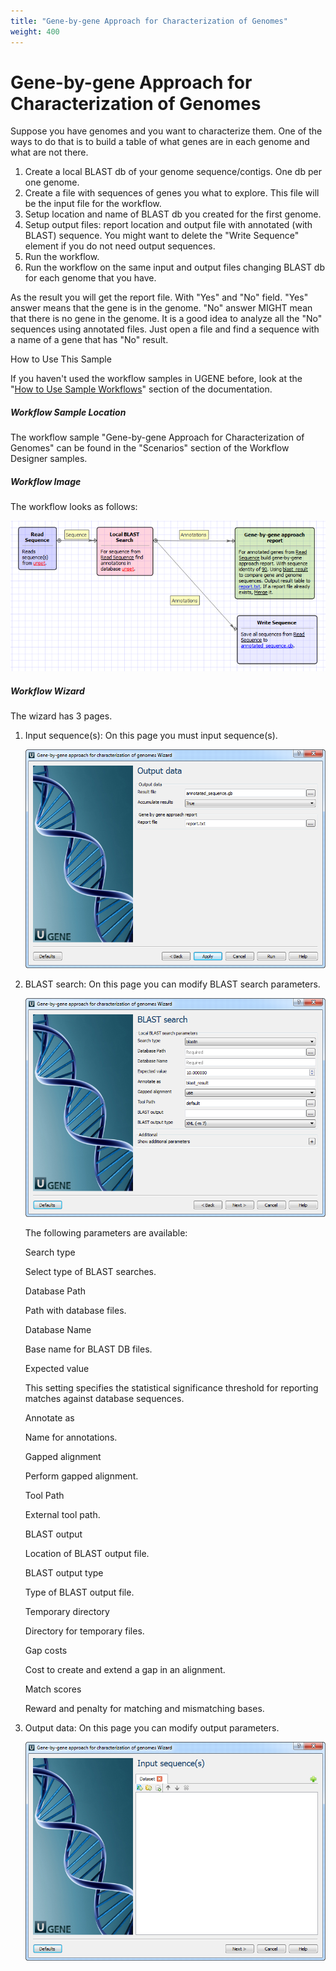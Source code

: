 ```yaml
---
title: "Gene-by-gene Approach for Characterization of Genomes"
weight: 400
---
```



# Gene-by-gene Approach for Characterization of Genomes

Suppose you have genomes and you want to characterize them. One of the ways to do that is to build a table of what genes are in each genome and what are not there.

1.  Create a local BLAST db of your genome sequence/contigs. One db per one genome.
2.  Create a file with sequences of genes you what to explore. This file will be the input file for the workflow.
3.  Setup location and name of BLAST db you created for the first genome.
4.  Setup output files: report location and output file with annotated (with BLAST) sequence. You might want to delete the "Write Sequence" element if you do not need output sequences.
5.  Run the workflow.
6.  Run the workflow on the same input and output files changing BLAST db for each genome that you have.

As the result you will get the report file. With "Yes" and "No" field. "Yes" answer means that the gene is in the genome. "No" answer MIGHT mean that there is no gene in the genome. It is a good idea to analyze all the "No" sequences using annotated files. Just open a file and find a sequence with a name of a gene that has "No" result.

How to Use This Sample

If you haven't used the workflow samples in UGENE before, look at the "[How to Use Sample Workflows](how-to-use-sample-workflows.md)" section of the documentation.

##### Workflow Sample Location

The workflow sample "Gene-by-gene Approach for Characterization of Genomes" can be found in the "Scenarios" section of the Workflow Designer samples.

##### Workflow Image

The workflow looks as follows:


![](/images/65930545/65930546.png)

##### Workflow Wizard

The wizard has 3 pages.

1.  Input sequence(s): On this page you must input sequence(s).


    ![](/images/65930545/65930547.png)

2.  BLAST search: On this page you can modify BLAST search parameters.


    ![](/images/65930545/65930548.png)

    The following parameters are available:

    Search type

    Select type of BLAST searches.

    Database Path

    Path with database files.

    Database Name

    Base name for BLAST DB files.

    Expected value

    This setting specifies the statistical significance threshold for reporting matches against database sequences.

    Annotate as

    Name for annotations.

    Gapped alignment

    Perform gapped alignment.

    Tool Path

    External tool path.

    BLAST output

    Location of BLAST output file.

    BLAST output type

    Type of BLAST output file.

    Temporary directory

    Directory for temporary files.

    Gap costs

    Cost to create and extend a gap in an alignment.

    Match scores

    Reward and penalty for matching and mismatching bases.

3.  Output data: On this page you can modify output parameters.


    ![](/images/65930545/65930549.png)
